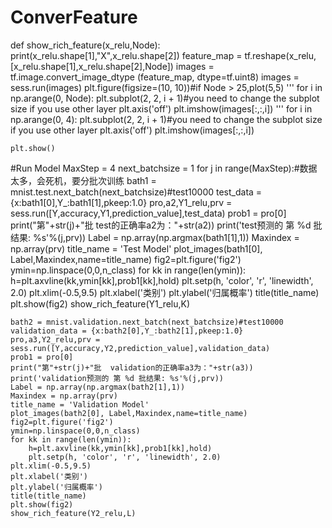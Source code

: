 # ConverFeature
def show_rich_feature(x_relu,Node):
    print(x_relu.shape[1],"X",x_relu.shape[2])
    feature_map = tf.reshape(x_relu, [x_relu.shape[1],x_relu.shape[2],Node])
    images = tf.image.convert_image_dtype (feature_map, dtype=tf.uint8)
    images = sess.run(images)
    plt.figure(figsize=(10, 10))#if Node > 25,plot(5,5)
    '''
    for i in np.arange(0, Node):
        plt.subplot(2, 2, i + 1)#you need to change the subplot size if you use other layer
        plt.axis('off')
        plt.imshow(images[:,:,i])
    '''
    for i in np.arange(0, 4):
        plt.subplot(2, 2, i + 1)#you need to change the subplot size if you use other layer
        plt.axis('off')
        plt.imshow(images[:,:,i])
    
    plt.show()


#Run Model
MaxStep = 4
next_batchsize = 1
for j in range(MaxStep):#数据太多，会死机，要分批次训练
    bath1 = mnist.test.next_batch(next_batchsize)#test10000
    test_data = {x:bath1[0],Y_:bath1[1],pkeep:1.0}
    pro,a2,Y1_relu,prv = sess.run([Y,accuracy,Y1,prediction_value],test_data)
    prob1 = pro[0]
    print("第"+str(j)+"批  test的正确率a2为："+str(a2))
    print('test预测的 第 %d 批结果: %s'%(j,prv))
    Label = np.array(np.argmax(bath1[1],1))
    Maxindex = np.array(prv)
    title_name = 'Test Model'
    plot_images(bath1[0], Label,Maxindex,name=title_name)
    fig2=plt.figure('fig2')
    ymin=np.linspace(0,0,n_class)
    for kk in range(len(ymin)):
        h=plt.axvline(kk,ymin[kk],prob1[kk],hold)
        plt.setp(h, 'color', 'r', 'linewidth', 2.0) 
    plt.xlim(-0.5,9.5)
    plt.xlabel('类别')
    plt.ylabel('归属概率')
    title(title_name)
    plt.show(fig2)
    show_rich_feature(Y1_relu,K)

        
    bath2 = mnist.validation.next_batch(next_batchsize)#test10000
    validation_data = {x:bath2[0],Y_:bath2[1],pkeep:1.0}
    pro,a3,Y2_relu,prv = sess.run([Y,accuracy,Y2,prediction_value],validation_data)
    prob1 = pro[0]
    print("第"+str(j)+"批  validation的正确率a3为："+str(a3))
    print('validation预测的 第 %d 批结果: %s'%(j,prv))
    Label = np.array(np.argmax(bath2[1],1))
    Maxindex = np.array(prv)
    title_name = 'Validation Model'
    plot_images(bath2[0], Label,Maxindex,name=title_name)
    fig2=plt.figure('fig2')
    ymin=np.linspace(0,0,n_class)
    for kk in range(len(ymin)):
        h=plt.axvline(kk,ymin[kk],prob1[kk],hold)
        plt.setp(h, 'color', 'r', 'linewidth', 2.0) 
    plt.xlim(-0.5,9.5)
    plt.xlabel('类别')
    plt.ylabel('归属概率')
    title(title_name)
    plt.show(fig2)
    show_rich_feature(Y2_relu,L)
